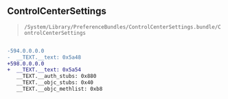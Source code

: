 ## ControlCenterSettings

> `/System/Library/PreferenceBundles/ControlCenterSettings.bundle/ControlCenterSettings`

```diff

-594.0.0.0.0
-  __TEXT.__text: 0x5a48
+598.0.0.0.0
+  __TEXT.__text: 0x5a54
   __TEXT.__auth_stubs: 0x880
   __TEXT.__objc_stubs: 0x40
   __TEXT.__objc_methlist: 0xb8

```
